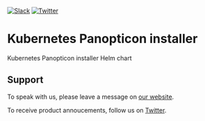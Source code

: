 [![Slack](https://shields.io/badge/Join_Slack-salck?color=4A154B&logo=slack)](https://slack.appscode.com)
[![Twitter](https://img.shields.io/twitter/follow/kubeops.svg?style=social&logo=twitter&label=Follow)](https://twitter.com/intent/follow?screen_name=Kubeops)

# Kubernetes Panopticon installer

Kubernetes Panopticon installer Helm chart

## Support

To speak with us, please leave a message on [our website](https://appscode.com/contact/).

To receive product annoucements, follow us on [Twitter](https://twitter.com/Kubeops).
